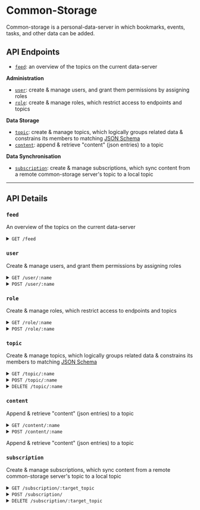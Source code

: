 # Common-Storage

Common-storage is a personal-data-server in which bookmarks, events, tasks, and
other data can be added.

## API Endpoints

- [`feed`](#/feed): an overview of the topics on the current data-server

**Administration**

- [`user`](#/user): create & manage users, and grant them permissions by
  assigning roles
- [`role`](#/role): create & manage roles, which restrict access to endpoints
  and topics

**Data Storage**

- [`topic`](#/topic): create & manage topics, which logically groups related
  data & constrains its members to matching
  [JSON Schema](https://json-schema.org/)
- [`content`](#/content): append & retrieve "content" (json entries) to a topic

**Data Synchronisation**

- [`subscription`](#/subscription): create & manage subscriptions, which sync content from a remote common-storage server's topic to a local topic  

---

## API Details

### `feed`

An overview of the topics on the current data-server

<details>
  <summary><code>GET /feed</code> </summary>

Returns a description provided by the server, and a list of topics & associated
statistics

**Parameters**

None

**Body**

None

**Response**

```json
{
	description,
	title,
	version,
	topics: [{
		topic: {
			name,
			description,
			created
		},
		stats: {
			count,
			lastUpdated
		}
	}]
}
```

</details>

### `user`

Create & manage users, and grant them permissions by assigning roles

<details>
  <summary><code>GET /user/:name</code> </summary>

**Parameters**

**Body**

</details>

<details>
  <summary><code>POST /user/:name</code> </summary>
</details>

### `role`

Create & manage roles, which restrict access to endpoints and topics

<details>
  <summary><code>GET /role/:name</code> </summary>

**Parameters**

**Body**

```json
```

</details>

<details>
  <summary><code>POST /role/:name</code> </summary>

**Parameters**

**Body**

```json
```

</details>

### `topic`

Create & manage topics, which logically groups related data & constrains its
members to matching [JSON Schema](https://json-schema.org/)

<details>
  <summary><code>GET /topic/:name</code> </summary>

**Parameters**

**Body**

```json
```

</details>

<details>
  <summary><code>POST /topic/:name</code> </summary>

**Parameters**

**Body**

```json
```

</details>

<details>
  <summary><code>DELETE /topic/:name</code> </summary>

**Parameters**

**Body**

```json
```

</details>

### `content`

Append & retrieve "content" (json entries) to a topic

<details>
  <summary><code>GET /content/:name</code> </summary>

**Parameters**

**Body**

```json
```

</details>

<details>
  <summary><code>POST /content/:name</code> </summary>

**Parameters**

**Body**

```json
```

</details>

Append & retrieve "content" (json entries) to a topic

### `subscription`

Create & manage subscriptions, which sync content from a remote common-storage server's topic to a local topic  
<details>
  <summary><code>GET /subscription/:target_topic</code> </summary>

**Parameters**

**Body**

```json
```

</details>

<details>
  <summary><code>POST /subscription/</code> </summary>

**Parameters**

**Body**

```json
```

</details>

<details>
  <summary><code>DELETE /subscription/:target_topic</code> </summary>

**Parameters**

**Body**

```json
```

</details>
